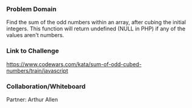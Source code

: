 ### Problem Domain

Find the sum of the odd numbers within an array, after cubing the initial integers. This function will return undefined (NULL in PHP) if any of the values aren't numbers.

### Link to Challenge

https://www.codewars.com/kata/sum-of-odd-cubed-numbers/train/javascript

### Collaboration/Whiteboard

Partner: Arthur Allen
